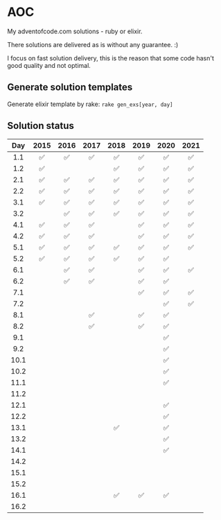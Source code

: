 # AOC

My adventofcode.com solutions - ruby or elixir.

There solutions are delivered as is without any guarantee. :)

I focus on fast solution delivery, this is the reason that some code hasn't good quality and not optimal.

## Generate solution templates

Generate elixir template by rake: `rake gen_exs[year, day]`

## Solution status
| Day | 2015 | 2016 | 2017 | 2018 | 2019 | 2020 | 2021 |
| :-: | :--: | :--: | :--: | :--: | :--: | :--: | :--: |
| 1.1 | ✅   | ✅   | ✅   | ✅  |  ✅    | ✅ | ✅ |
| 1.2 | ✅   |      |      | ✅  | ✅      | ✅ |  ✅ |
| 2.1 |  ✅    |  ✅    |  ✅    |  ✅    | ✅      |✅|  ✅ |
| 2.2 |  ✅    |  ✅    |  ✅    |  ✅    | ✅      |✅|  ✅ |
| 3.1 |  ✅    |  ✅    |  ✅    |  ✅    |   ✅    |✅|  ✅ |
| 3.2 |      |    ✅  |   ✅   |  ✅    |    ✅   |✅| ✅ |
| 4.1 |  ✅    |  ✅    |   ✅   |      |     ✅  |✅| ✅ |
| 4.2 |  ✅    |  ✅    |   ✅   |      |     ✅  |✅| ✅ |
| 5.1 |  ✅    |  ✅    |  ✅    |  ✅    | ✅      |✅| ✅ |
| 5.2 |  ✅    |  ✅    |  ✅    |  ✅    | ✅      |✅||
| 6.1 |      |   ✅   |  ✅   |      |     ✅   |✅| ✅ |
| 6.2 |      |    ✅  |  ✅    |      |   ✅    |✅| |
| 7.1 |      |      |      |      |   ✅    |✅|✅|
| 7.2 |      |      |      |      |       |✅|✅|
| 8.1 |      |      |   ✅    |      |    ✅    |✅|
| 8.2 |      |      |    ✅   |      |    ✅    |✅|
| 9.1 |      |      |      |      |       |✅|
| 9.2 |      |      |      |      |       |✅|
| 10.1 |      |      |      |      |       |✅|
| 10.2 |      |      |      |      |       |✅|
| 11.1 |      |      |      |      |       |✅|
| 11.2 |      |      |      |      |       ||
| 12.1 |      |      |      |      |       |✅|
| 12.2 |      |      |      |      |       |✅|
| 13.1 |      |      |      |   ✅   |       |✅|
| 13.2 |      |      |      |      |       |✅|
| 14.1 |      |      |      |      |       |✅|
| 14.2 |      |      |      |      |       ||
| 15.1 |      |      |      |      |       ||
| 15.2 |      |      |      |      |       ||
| 16.1 |      |      |      |    ✅  |    ✅   |✅|
| 16.2 |      |      |      |      |       ||
